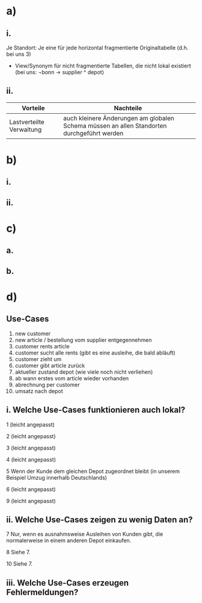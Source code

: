 # a)
## i.
Je Standort:
Je eine für jede horizontal fragmentierte Originaltabelle (d.h. bei uns 3)
+ View/Synonym für nicht fragmentierte Tabellen, die nicht lokal existiert (bei uns: ¬bonn → supplier ^ depot)
## ii.
Vorteile | Nachteile
---------|----------
Lastverteilte Verwaltung | auch kleinere Änderungen am globalen Schema müssen an allen Standorten durchgeführt werden
# b)
## i.
## ii.
# c)
## a.
## b.
# d)
## Use-Cases
1.  new customer
2.  new article / bestellung vom supplier entgegennehmen
3.  customer rents article
4.  customer sucht alle rents (gibt es eine ausleihe, die bald abläuft)
5.  customer zieht um
6.  customer gibt article zurück
7.  aktueller zustand depot (wie viele noch nicht verliehen)
8.  ab wann erstes vom article wieder vorhanden
9.  abrechnung per customer
10. umsatz nach depot

## i. Welche Use-Cases funktionieren auch lokal?
1 (leicht angepasst)

2 (leicht angepasst)

3 (leicht angepasst)

4 (leicht angepasst)

5 Wenn der Kunde dem gleichen Depot zugeordnet bleibt (in unserem Beispiel Umzug innerhalb Deutschlands)

6 (leicht angepasst)

9 (leicht angepasst)


## ii. Welche Use-Cases zeigen zu wenig Daten an?
7 Nur, wenn es ausnahmsweise Ausleihen von Kunden gibt, die normalerweise in einem anderen Depot einkaufen.

8 Siehe 7.

10 Siehe 7.


## iii. Welche Use-Cases erzeugen Fehlermeldungen?

